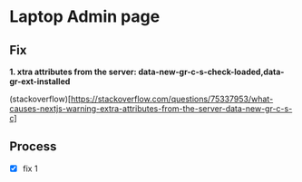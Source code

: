 # Laptop Admin page

## Fix

**1. xtra attributes from the server: data-new-gr-c-s-check-loaded,data-gr-ext-installed**

(stackoverflow)[https://stackoverflow.com/questions/75337953/what-causes-nextjs-warning-extra-attributes-from-the-server-data-new-gr-c-s-c]

## Process

-   [x] fix 1
